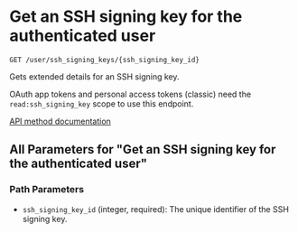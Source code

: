 # Get an SSH signing key for the authenticated user

`GET /user/ssh_signing_keys/{ssh_signing_key_id}`

Gets extended details for an SSH signing key.

OAuth app tokens and personal access tokens (classic) need the `read:ssh_signing_key` scope to use this endpoint.

[API method documentation](https://docs.github.com/rest/users/ssh-signing-keys#get-an-ssh-signing-key-for-the-authenticated-user)

## All Parameters for "Get an SSH signing key for the authenticated user"

### Path Parameters

- `ssh_signing_key_id` (integer, required): The unique identifier of the SSH signing key.